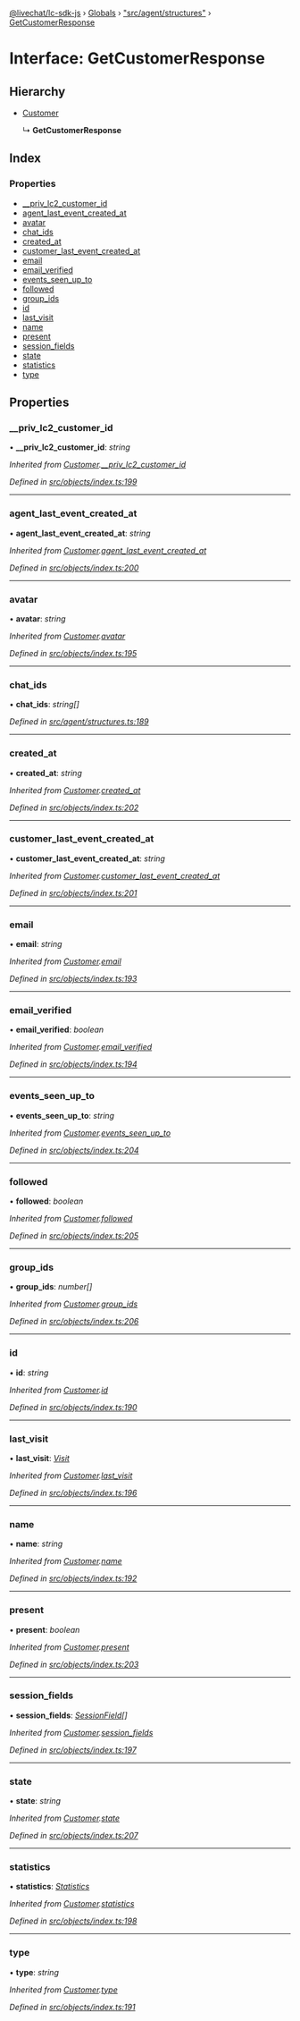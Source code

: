 [@livechat/lc-sdk-js](../README.md) › [Globals](../globals.md) › ["src/agent/structures"](../modules/_src_agent_structures_.md) › [GetCustomerResponse](_src_agent_structures_.getcustomerresponse.md)

# Interface: GetCustomerResponse

## Hierarchy

* [Customer](_src_objects_index_.customer.md)

  ↳ **GetCustomerResponse**

## Index

### Properties

* [__priv_lc2_customer_id](_src_agent_structures_.getcustomerresponse.md#__priv_lc2_customer_id)
* [agent_last_event_created_at](_src_agent_structures_.getcustomerresponse.md#agent_last_event_created_at)
* [avatar](_src_agent_structures_.getcustomerresponse.md#avatar)
* [chat_ids](_src_agent_structures_.getcustomerresponse.md#chat_ids)
* [created_at](_src_agent_structures_.getcustomerresponse.md#created_at)
* [customer_last_event_created_at](_src_agent_structures_.getcustomerresponse.md#customer_last_event_created_at)
* [email](_src_agent_structures_.getcustomerresponse.md#email)
* [email_verified](_src_agent_structures_.getcustomerresponse.md#email_verified)
* [events_seen_up_to](_src_agent_structures_.getcustomerresponse.md#events_seen_up_to)
* [followed](_src_agent_structures_.getcustomerresponse.md#followed)
* [group_ids](_src_agent_structures_.getcustomerresponse.md#group_ids)
* [id](_src_agent_structures_.getcustomerresponse.md#id)
* [last_visit](_src_agent_structures_.getcustomerresponse.md#last_visit)
* [name](_src_agent_structures_.getcustomerresponse.md#name)
* [present](_src_agent_structures_.getcustomerresponse.md#present)
* [session_fields](_src_agent_structures_.getcustomerresponse.md#session_fields)
* [state](_src_agent_structures_.getcustomerresponse.md#state)
* [statistics](_src_agent_structures_.getcustomerresponse.md#statistics)
* [type](_src_agent_structures_.getcustomerresponse.md#type)

## Properties

###  __priv_lc2_customer_id

• **__priv_lc2_customer_id**: *string*

*Inherited from [Customer](_src_objects_index_.customer.md).[__priv_lc2_customer_id](_src_objects_index_.customer.md#__priv_lc2_customer_id)*

*Defined in [src/objects/index.ts:199](https://github.com/livechat/lc-sdk-js/blob/de56f05/src/objects/index.ts#L199)*

___

###  agent_last_event_created_at

• **agent_last_event_created_at**: *string*

*Inherited from [Customer](_src_objects_index_.customer.md).[agent_last_event_created_at](_src_objects_index_.customer.md#agent_last_event_created_at)*

*Defined in [src/objects/index.ts:200](https://github.com/livechat/lc-sdk-js/blob/de56f05/src/objects/index.ts#L200)*

___

###  avatar

• **avatar**: *string*

*Inherited from [Customer](_src_objects_index_.customer.md).[avatar](_src_objects_index_.customer.md#avatar)*

*Defined in [src/objects/index.ts:195](https://github.com/livechat/lc-sdk-js/blob/de56f05/src/objects/index.ts#L195)*

___

###  chat_ids

• **chat_ids**: *string[]*

*Defined in [src/agent/structures.ts:189](https://github.com/livechat/lc-sdk-js/blob/de56f05/src/agent/structures.ts#L189)*

___

###  created_at

• **created_at**: *string*

*Inherited from [Customer](_src_objects_index_.customer.md).[created_at](_src_objects_index_.customer.md#created_at)*

*Defined in [src/objects/index.ts:202](https://github.com/livechat/lc-sdk-js/blob/de56f05/src/objects/index.ts#L202)*

___

###  customer_last_event_created_at

• **customer_last_event_created_at**: *string*

*Inherited from [Customer](_src_objects_index_.customer.md).[customer_last_event_created_at](_src_objects_index_.customer.md#customer_last_event_created_at)*

*Defined in [src/objects/index.ts:201](https://github.com/livechat/lc-sdk-js/blob/de56f05/src/objects/index.ts#L201)*

___

###  email

• **email**: *string*

*Inherited from [Customer](_src_objects_index_.customer.md).[email](_src_objects_index_.customer.md#email)*

*Defined in [src/objects/index.ts:193](https://github.com/livechat/lc-sdk-js/blob/de56f05/src/objects/index.ts#L193)*

___

###  email_verified

• **email_verified**: *boolean*

*Inherited from [Customer](_src_objects_index_.customer.md).[email_verified](_src_objects_index_.customer.md#email_verified)*

*Defined in [src/objects/index.ts:194](https://github.com/livechat/lc-sdk-js/blob/de56f05/src/objects/index.ts#L194)*

___

###  events_seen_up_to

• **events_seen_up_to**: *string*

*Inherited from [Customer](_src_objects_index_.customer.md).[events_seen_up_to](_src_objects_index_.customer.md#events_seen_up_to)*

*Defined in [src/objects/index.ts:204](https://github.com/livechat/lc-sdk-js/blob/de56f05/src/objects/index.ts#L204)*

___

###  followed

• **followed**: *boolean*

*Inherited from [Customer](_src_objects_index_.customer.md).[followed](_src_objects_index_.customer.md#followed)*

*Defined in [src/objects/index.ts:205](https://github.com/livechat/lc-sdk-js/blob/de56f05/src/objects/index.ts#L205)*

___

###  group_ids

• **group_ids**: *number[]*

*Inherited from [Customer](_src_objects_index_.customer.md).[group_ids](_src_objects_index_.customer.md#group_ids)*

*Defined in [src/objects/index.ts:206](https://github.com/livechat/lc-sdk-js/blob/de56f05/src/objects/index.ts#L206)*

___

###  id

• **id**: *string*

*Inherited from [Customer](_src_objects_index_.customer.md).[id](_src_objects_index_.customer.md#id)*

*Defined in [src/objects/index.ts:190](https://github.com/livechat/lc-sdk-js/blob/de56f05/src/objects/index.ts#L190)*

___

###  last_visit

• **last_visit**: *[Visit](_src_objects_index_.visit.md)*

*Inherited from [Customer](_src_objects_index_.customer.md).[last_visit](_src_objects_index_.customer.md#last_visit)*

*Defined in [src/objects/index.ts:196](https://github.com/livechat/lc-sdk-js/blob/de56f05/src/objects/index.ts#L196)*

___

###  name

• **name**: *string*

*Inherited from [Customer](_src_objects_index_.customer.md).[name](_src_objects_index_.customer.md#name)*

*Defined in [src/objects/index.ts:192](https://github.com/livechat/lc-sdk-js/blob/de56f05/src/objects/index.ts#L192)*

___

###  present

• **present**: *boolean*

*Inherited from [Customer](_src_objects_index_.customer.md).[present](_src_objects_index_.customer.md#present)*

*Defined in [src/objects/index.ts:203](https://github.com/livechat/lc-sdk-js/blob/de56f05/src/objects/index.ts#L203)*

___

###  session_fields

• **session_fields**: *[SessionField](_src_objects_index_.sessionfield.md)[]*

*Inherited from [Customer](_src_objects_index_.customer.md).[session_fields](_src_objects_index_.customer.md#session_fields)*

*Defined in [src/objects/index.ts:197](https://github.com/livechat/lc-sdk-js/blob/de56f05/src/objects/index.ts#L197)*

___

###  state

• **state**: *string*

*Inherited from [Customer](_src_objects_index_.customer.md).[state](_src_objects_index_.customer.md#state)*

*Defined in [src/objects/index.ts:207](https://github.com/livechat/lc-sdk-js/blob/de56f05/src/objects/index.ts#L207)*

___

###  statistics

• **statistics**: *[Statistics](_src_objects_index_.statistics.md)*

*Inherited from [Customer](_src_objects_index_.customer.md).[statistics](_src_objects_index_.customer.md#statistics)*

*Defined in [src/objects/index.ts:198](https://github.com/livechat/lc-sdk-js/blob/de56f05/src/objects/index.ts#L198)*

___

###  type

• **type**: *string*

*Inherited from [Customer](_src_objects_index_.customer.md).[type](_src_objects_index_.customer.md#type)*

*Defined in [src/objects/index.ts:191](https://github.com/livechat/lc-sdk-js/blob/de56f05/src/objects/index.ts#L191)*
